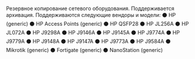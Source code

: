 Резервное копирование сетевого оборудования. Поддерживается архивация. Поддерживаются следующие вендоры и модели:
⚫  HP (generic)
⚫  HP Access Points (generic)
⚫  HP QSFP28
⚫  HP JL256A
⚫  HP JL072A
⚫  HP J9298A
⚫  HP J9146A
⚫  HP J9145A
⚫  HP J9774A
⚫  HP J9779A
⚫  HP J9148A
⚫  HP J9147A
⚫  HP J9773A
⚫  HP J9584A
⚫  Mikrotik (generic)
⚫  Fortigate (generic)
⚫  NanoStation (generic)
